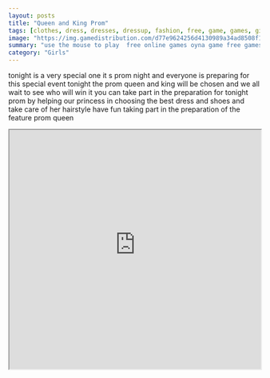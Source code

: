 ```yaml
---
layout: posts
title: "Queen and King Prom"
tags: [clothes, dress, dresses, dressup, fashion, free, game, games, girl, kids, outfit, free, online, games, oyna, game, free, games, play, play, games]
image: "https://img.gamedistribution.com/d77e9624256d4130989a34ad8508f184-512x512.jpeg"
summary: "use the mouse to play  free online games oyna game free games play play games"
category: "Girls"
---
```


tonight is a very special one it s prom night and everyone is preparing for this special event tonight the prom queen and king will be chosen and we all wait to see who will win it you can take part in the preparation for tonight prom by helping our princess in choosing the best dress and shoes and take care of her hairstyle have fun taking part in the preparation of the feature prom queen

<iframe width="100%" height="480px;" src="https://html5.gamedistribution.com/d77e9624256d4130989a34ad8508f184/"></iframe>